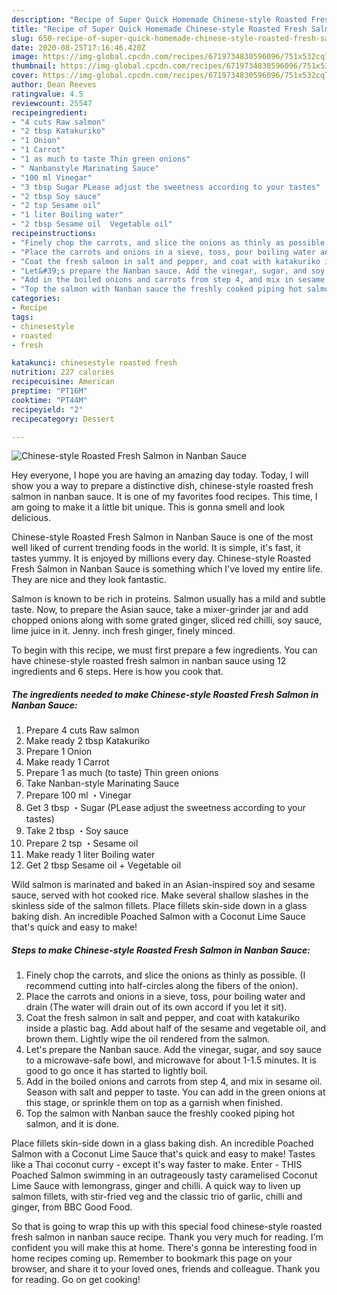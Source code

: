 ```yaml
---
description: "Recipe of Super Quick Homemade Chinese-style Roasted Fresh Salmon in Nanban Sauce"
title: "Recipe of Super Quick Homemade Chinese-style Roasted Fresh Salmon in Nanban Sauce"
slug: 650-recipe-of-super-quick-homemade-chinese-style-roasted-fresh-salmon-in-nanban-sauce
date: 2020-08-25T17:16:46.420Z
image: https://img-global.cpcdn.com/recipes/6719734830596096/751x532cq70/chinese-style-roasted-fresh-salmon-in-nanban-sauce-recipe-main-photo.jpg
thumbnail: https://img-global.cpcdn.com/recipes/6719734830596096/751x532cq70/chinese-style-roasted-fresh-salmon-in-nanban-sauce-recipe-main-photo.jpg
cover: https://img-global.cpcdn.com/recipes/6719734830596096/751x532cq70/chinese-style-roasted-fresh-salmon-in-nanban-sauce-recipe-main-photo.jpg
author: Dean Reeves
ratingvalue: 4.5
reviewcount: 25547
recipeingredient:
- "4 cuts Raw salmon"
- "2 tbsp Katakuriko"
- "1 Onion"
- "1 Carrot"
- "1 as much to taste Thin green onions"
- " Nanbanstyle Marinating Sauce"
- "100 ml Vinegar"
- "3 tbsp Sugar PLease adjust the sweetness according to your tastes"
- "2 tbsp Soy sauce"
- "2 tsp Sesame oil"
- "1 liter Boiling water"
- "2 tbsp Sesame oil  Vegetable oil"
recipeinstructions:
- "Finely chop the carrots, and slice the onions as thinly as possible. (I recommend cutting into half-circles along the fibers of the onion)."
- "Place the carrots and onions in a sieve, toss, pour boiling water and drain (The water will drain out of its own accord if you let it sit)."
- "Coat the fresh salmon in salt and pepper, and coat with katakuriko inside a plastic bag. Add about half of the sesame and vegetable oil, and brown them. Lightly wipe the oil rendered from the salmon."
- "Let&#39;s prepare the Nanban sauce. Add the vinegar, sugar, and soy sauce to a microwave-safe bowl, and microwave for about 1-1.5 minutes. It is good to go once it has started to lightly boil."
- "Add in the boiled onions and carrots from step 4, and mix in sesame oil. Season with salt and pepper to taste. You can add in the green onions at this stage, or sprinkle them on top as a garnish when finished."
- "Top the salmon with Nanban sauce the freshly cooked piping hot salmon, and it is done."
categories:
- Recipe
tags:
- chinesestyle
- roasted
- fresh

katakunci: chinesestyle roasted fresh 
nutrition: 227 calories
recipecuisine: American
preptime: "PT16M"
cooktime: "PT44M"
recipeyield: "2"
recipecategory: Dessert

---
```



![Chinese-style Roasted Fresh Salmon in Nanban Sauce](https://img-global.cpcdn.com/recipes/6719734830596096/751x532cq70/chinese-style-roasted-fresh-salmon-in-nanban-sauce-recipe-main-photo.jpg)

Hey everyone, I hope you are having an amazing day today. Today, I will show you a way to prepare a distinctive dish, chinese-style roasted fresh salmon in nanban sauce. It is one of my favorites food recipes. This time, I am going to make it a little bit unique. This is gonna smell and look delicious.

Chinese-style Roasted Fresh Salmon in Nanban Sauce is one of the most well liked of current trending foods in the world. It is simple, it's fast, it tastes yummy. It is enjoyed by millions every day. Chinese-style Roasted Fresh Salmon in Nanban Sauce is something which I've loved my entire life. They are nice and they look fantastic.

Salmon is known to be rich in proteins. Salmon usually has a mild and subtle taste. Now, to prepare the Asian sauce, take a mixer-grinder jar and add chopped onions along with some grated ginger, sliced red chilli, soy sauce, lime juice in it. Jenny. inch fresh ginger, finely minced.


To begin with this recipe, we must first prepare a few ingredients. You can have chinese-style roasted fresh salmon in nanban sauce using 12 ingredients and 6 steps. Here is how you cook that.

<!--inarticleads1-->

##### The ingredients needed to make Chinese-style Roasted Fresh Salmon in Nanban Sauce:

1. Prepare 4 cuts Raw salmon
1. Make ready 2 tbsp Katakuriko
1. Prepare 1 Onion
1. Make ready 1 Carrot
1. Prepare 1 as much (to taste) Thin green onions
1. Take  Nanban-style Marinating Sauce
1. Prepare 100 ml ・Vinegar
1. Get 3 tbsp ・Sugar (PLease adjust the sweetness according to your tastes)
1. Take 2 tbsp ・Soy sauce
1. Prepare 2 tsp ・Sesame oil
1. Make ready 1 liter Boiling water
1. Get 2 tbsp Sesame oil + Vegetable oil


Wild salmon is marinated and baked in an Asian-inspired soy and sesame sauce, served with hot cooked rice. Make several shallow slashes in the skinless side of the salmon fillets. Place fillets skin-side down in a glass baking dish. An incredible Poached Salmon with a Coconut Lime Sauce that&#39;s quick and easy to make! 

<!--inarticleads2-->

##### Steps to make Chinese-style Roasted Fresh Salmon in Nanban Sauce:

1. Finely chop the carrots, and slice the onions as thinly as possible. (I recommend cutting into half-circles along the fibers of the onion).
1. Place the carrots and onions in a sieve, toss, pour boiling water and drain (The water will drain out of its own accord if you let it sit).
1. Coat the fresh salmon in salt and pepper, and coat with katakuriko inside a plastic bag. Add about half of the sesame and vegetable oil, and brown them. Lightly wipe the oil rendered from the salmon.
1. Let&#39;s prepare the Nanban sauce. Add the vinegar, sugar, and soy sauce to a microwave-safe bowl, and microwave for about 1-1.5 minutes. It is good to go once it has started to lightly boil.
1. Add in the boiled onions and carrots from step 4, and mix in sesame oil. Season with salt and pepper to taste. You can add in the green onions at this stage, or sprinkle them on top as a garnish when finished.
1. Top the salmon with Nanban sauce the freshly cooked piping hot salmon, and it is done.


Place fillets skin-side down in a glass baking dish. An incredible Poached Salmon with a Coconut Lime Sauce that&#39;s quick and easy to make! Tastes like a Thai coconut curry - except it&#39;s way faster to make. Enter - THIS Poached Salmon swimming in an outrageously tasty caramelised Coconut Lime Sauce with lemongrass, ginger and chilli. A quick way to liven up salmon fillets, with stir-fried veg and the classic trio of garlic, chilli and ginger, from BBC Good Food. 

So that is going to wrap this up with this special food chinese-style roasted fresh salmon in nanban sauce recipe. Thank you very much for reading. I'm confident you will make this at home. There's gonna be interesting food in home recipes coming up. Remember to bookmark this page on your browser, and share it to your loved ones, friends and colleague. Thank you for reading. Go on get cooking!
